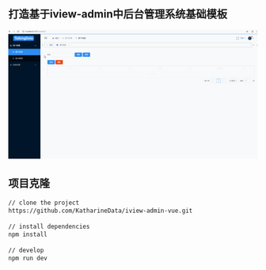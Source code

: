 
## 打造基于iview-admin中后台管理系统基础模板
![image](https://github.com/KatharineData/iview-admin-vue/blob/master/src/assets/images/Introduction.gif)
## 项目克隆
```bush
// clone the project
https://github.com/KatharineData/iview-admin-vue.git

// install dependencies
npm install

// develop
npm run dev
```